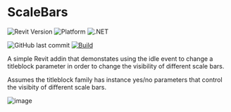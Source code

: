 # ScaleBars

![Revit Version](https://img.shields.io/badge/Revit%20Version-2021_--_2024-blue.svg)
![Platform](https://img.shields.io/badge/Platform-Windows-blue.svg)
![.NET](https://img.shields.io/badge/.NET-4.8-blue.svg)


![GitHub last commit](https://img.shields.io/github/last-commit/russgreen/scalebars)
[![Build](https://github.com/russgreen/ScaleBars/actions/workflows/build.yml/badge.svg)](https://github.com/russgreen/ScaleBars/actions/workflows/build.yml)

A simple Revit addin that demonstates using the idle event to change a titleblock parameter in order to change the visibility of different scale bars.

Assumes the titleblock family has instance yes/no parameters that control the visibity of different scale bars.

![image](https://user-images.githubusercontent.com/1886088/219862559-dee9fd7e-a268-4ef7-9624-31ba1f6d979f.png)
